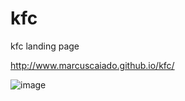 # kfc
kfc landing page

http://www.marcuscaiado.github.io/kfc/


![image](https://user-images.githubusercontent.com/92039896/186279388-9baca0a7-9d1b-46a1-9359-eda0c43b9ef3.png)
